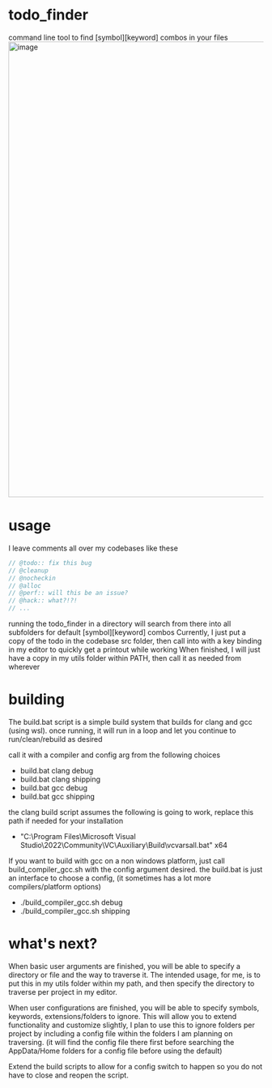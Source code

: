 # todo_finder
command line tool to find [symbol][keyword] combos in your files 
<img width="890" height="899" alt="image" src="https://github.com/user-attachments/assets/3ca9c214-68a2-4a44-8214-4ec147275427" />

# usage
I leave comments all over my codebases like these
```c
// @todo:: fix this bug
// @cleanup
// @nocheckin
// @alloc
// @perf:: will this be an issue?
// @hack:: what?!?!
// ...
```
running the todo_finder in a directory will search from there into all subfolders for default [symbol][keyword] combos
Currently, I just put a copy of the todo in the codebase src folder, then call into with a key binding in my editor to quickly get a printout while working
When finished, I will just have a copy in my utils folder within PATH, then call it as needed from wherever

# building
The build.bat script is a simple build system that builds for clang and gcc (using wsl).
once running, it will run in a loop and let you continue to run/clean/rebuild as desired 

call it with a compiler and config arg from the following choices 
  - build.bat clang debug
  - build.bat clang shipping
  - build.bat gcc debug
  - build.bat gcc shipping

the clang build script assumes the following is going to work, replace this path if needed for your installation
  - "C:\Program Files\Microsoft Visual Studio\2022\Community\VC\Auxiliary\Build\vcvarsall.bat" x64

If you want to build with gcc on a non windows platform, just call build_compiler_gcc.sh with the config argument desired. the build.bat is just an interface to choose a config, (it sometimes has a lot more compilers/platform options)
  - ./build_compiler_gcc.sh debug
  - ./build_compiler_gcc.sh shipping

# what's next?
When basic user arguments are finished, you will be able to specify a directory or file and the way to traverse it. 
The intended usage, for me, is to put this in my utils folder within my path, and then specify the directory to traverse per project in my editor.

When user configurations are finished, you will be able to specify symbols, keywords, extensions/folders to ignore.
This will allow you to extend functionality and customize slightly, I plan to use this to ignore folders per project by including a config file within the folders I am planning on traversing. (it will find the config file there first before searching the AppData/Home folders for a config file before using the default)

Extend the build scripts to allow for a config switch to happen so you do not have to close and reopen the script. 

